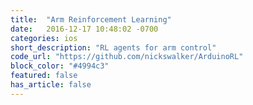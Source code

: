 ```yaml
---
title:  "Arm Reinforcement Learning"
date:   2016-12-17 10:48:02 -0700
categories: ios
short_description: "RL agents for arm control"
code_url: "https://github.com/nickswalker/ArduinoRL"
block_color: "#4994c3"
featured: false
has_article: false
---
```

